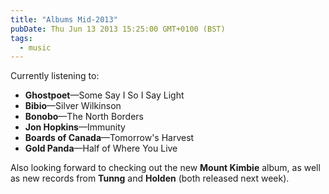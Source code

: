 ```yaml
---
title: "Albums Mid-2013"
pubDate: Thu Jun 13 2013 15:25:00 GMT+0100 (BST)
tags:
  - music
---
```


<p>Currently listening to:</p>
<ul>
  <li><strong>Ghostpoet</strong>&#x2014;Some Say I So I Say Light</li>
  <li><strong>Bibio</strong>&#x2014;Silver Wilkinson</li>
  <li><strong>Bonobo</strong>&#x2014;The North Borders</li>
  <li><strong>Jon Hopkins</strong>&#x2014;Immunity</li>
  <li><strong>Boards of Canada</strong>&#x2014;Tomorrow's Harvest</li>
  <li><strong>Gold Panda</strong>&#x2014;Half of Where You Live</li>
</ul>

<p>Also looking forward to checking out the new <strong>Mount Kimbie</strong> album, as well as new records from <strong>Tunng</strong> and <strong>Holden</strong> (both released next week).</p>
